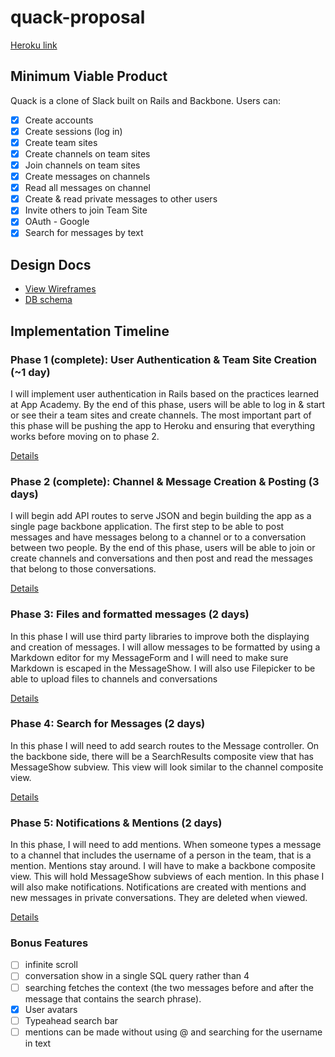 # quack-proposal

[Heroku link][heroku]

[heroku]: https://quack-app.herokuapp.com/

## Minimum Viable Product
Quack is a clone of Slack built on Rails and Backbone. Users can:
- [x] Create accounts
- [x] Create sessions (log in)
- [x] Create team sites
- [x] Create channels on team sites
- [x] Join channels on team sites
- [x] Create messages on channels
- [x] Read all messages on channel
- [x] Create & read private messages to other users
- [x] Invite others to join Team Site
- [x] OAuth - Google
- [x] Search for messages by text

## Design Docs
* [View Wireframes][views]
* [DB schema][schema]

[views]: ./docs/views.md
[schema]: ./docs/schema.md

## Implementation Timeline

### Phase 1 (complete): User Authentication & Team Site Creation (~1 day)
I will implement user authentication in Rails based on the practices learned at
App Academy. By the end of this phase, users will be able to log in & start or see
their a team sites and create channels. The most important part of this phase will
be pushing the app to Heroku and ensuring that everything works before moving on
to phase 2.

[Details][phase-one]

### Phase 2 (complete): Channel & Message Creation & Posting (3 days)
I will begin add API routes to serve JSON and begin building the app as a single page
backbone application. The first step to be able to post messages and have messages
belong to a channel or to a conversation between two people. By the end of this phase,
users will be able to join or create channels and conversations and then post
and read the messages that belong to those conversations.

[Details][phase-two]

### Phase 3: Files and formatted messages (2 days)
In this phase I will use third party libraries to improve both the displaying and
creation of messages. I will allow messages to be formatted by using a Markdown
editor for my MessageForm and I will need to make sure Markdown is escaped in the
MessageShow. I will also use Filepicker to be able to upload files to channels
and conversations

[Details][phase-three]

### Phase 4: Search for Messages (2 days)
In this phase I will need to add search routes to the Message controller. On the
backbone side, there will be a SearchResults composite view that has MessageShow
subview. This view will look similar to the channel composite view.  

[Details][phase-four]

### Phase 5: Notifications & Mentions (2 days)
In this phase, I will need to add mentions. When someone types a message to a
channel that includes the username of a person in the team, that is a mention.
Mentions stay around. I will have to make a backbone composite view. This will
hold MessageShow subviews of each mention. In this phase I will also make notifications.
Notifications are created with mentions and new messages in private conversations.
They are deleted when viewed.

[Details][phase-five]


### Bonus Features
- [ ] infinite scroll
- [ ] conversation show in a single SQL query rather than 4
- [ ] searching fetches the context (the two messages before and after the
  message that contains the search phrase).
- [x] User avatars
- [ ] Typeahead search bar
- [ ] mentions can be made without using @ and searching for the username in text

[phase-one]: ./docs/phases/phase1.md
[phase-two]: ./docs/phases/phase2.md
[phase-three]: ./docs/phases/phase3.md
[phase-four]: ./docs/phases/phase4.md
[phase-five]: ./docs/phases/phase5.md
